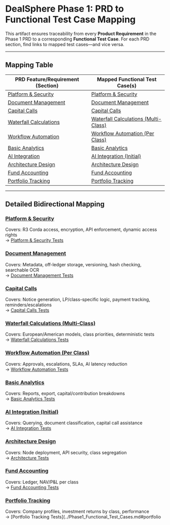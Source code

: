 # DealSphere Phase 1: PRD to Functional Test Case Mapping

This artifact ensures traceability from every **Product Requirement** in the Phase 1 PRD to a corresponding **Functional Test Case**. For each PRD section, find links to mapped test cases—and vice versa.

---

## Mapping Table

| PRD Feature/Requirement (Section) | Mapped Functional Test Case(s) |
|-----------------------------------|-------------------------------|
| [Platform & Security](../product/Phase1_PRD.md#41-platform--security) | [Platform & Security](./Phase1_Functional_Test_Cases.md#1-platform--security) |
| [Document Management](../product/Phase1_PRD.md#42-document-management) | [Document Management](./Phase1_Functional_Test_Cases.md#2-document-management) |
| [Capital Calls](../product/Phase1_PRD.md#43-capital-calls---multi-class) | [Capital Calls](./Phase1_Functional_Test_Cases.md#3-capital-calls) |
| [Waterfall Calculations](../product/Phase1_PRD.md#44-waterfall-calculations---multi-class) | [Waterfall Calculations (Multi-Class)](./Phase1_Functional_Test_Cases.md#4-waterfall-calculations-multi-class) |
| [Workflow Automation](../product/Phase1_PRD.md#45-workflow-automation---per-class) | [Workflow Automation (Per Class)](./Phase1_Functional_Test_Cases.md#5-workflow-automation-per-class) |
| [Basic Analytics](../product/Phase1_PRD.md#46-basic-analytics) | [Basic Analytics](./Phase1_Functional_Test_Cases.md#6-basic-analytics) |
| [AI Integration](../product/Phase1_PRD.md#47-ai-integration-initial) | [AI Integration (Initial)](./Phase1_Functional_Test_Cases.md#7-ai-integration-initial) |
| [Architecture Design](../product/Phase1_PRD.md#48-architecture-design) | [Architecture Design](./Phase1_Functional_Test_Cases.md#8-architecture-design) |
| [Fund Accounting](../product/Phase1_PRD.md#49-fund-accounting) | [Fund Accounting](./Phase1_Functional_Test_Cases.md#9-fund-accounting) |
| [Portfolio Tracking](../product/Phase1_PRD.md#410-portfolio-tracking) | [Portfolio Tracking](./Phase1_Functional_Test_Cases.md#10-portfolio-tracking) |

---

## Detailed Bidirectional Mapping

### [Platform & Security](../product/Phase1_PRD.md#41-platform--security)
Covers: R3 Corda access, encryption, API enforcement, dynamic access rights  
→ [Platform & Security Tests](../Phase1_Functional_Test_Cases.md#1-platform--security)

### [Document Management](../product/Phase1_PRD.md#42-document-management)
Covers: Metadata, off-ledger storage, versioning, hash checking, searchable OCR  
→ [Document Management Tests](../Phase1_Functional_Test_Cases.md#2-document-management)

### [Capital Calls](../product/Phase1_PRD.md#capital-calls---multi-class)
Covers: Notice generation, LP/class-specific logic, payment tracking, reminders/escalations  
→ [Capital Calls Tests](../Phase1_Functional_Test_Cases.md#capital-calls)

### [Waterfall Calculations (Multi-Class)](../product/Phase1_PRD.md#waterfall-calculations---multi-class)
Covers: European/American models, class priorities, deterministic tests  
→ [Waterfall Calculations Tests](../Phase1_Functional_Test_Cases.md#waterfall-calculations-multi-class)

### [Workflow Automation (Per Class)](../product/Phase1_PRD.md#workflow-automation---per-class)
Covers: Approvals, escalations, SLAs, AI latency reduction  
→ [Workflow Automation Tests](../Phase1_Functional_Test_Cases.md#workflow-automation-per-class)

### [Basic Analytics](../product/Phase1_PRD.md#basic-analytics)
Covers: Reports, export, capital/contribution breakdowns  
→ [Basic Analytics Tests](../Phase1_Functional_Test_Cases.md#basic-analytics)

### [AI Integration (Initial)](../product/Phase1_PRD.md#ai-integration-initial)
Covers: Querying, document classification, capital call assistance  
→ [AI Integration Tests](../Phase1_Functional_Test_Cases.md#ai-integration-initial)

### [Architecture Design](../product/Phase1_PRD.md#architecture-design)
Covers: Node deployment, API security, class segregation  
→ [Architecture Tests](../Phase1_Functional_Test_Cases.md#architecture-design)

### [Fund Accounting](../product/Phase1_PRD.md#fund-accounting)
Covers: Ledger, NAV/P&L per class  
→ [Fund Accounting Tests](../Phase1_Functional_Test_Cases.md#fund-accounting)

### [Portfolio Tracking](../product/Phase1_PRD.md#portfolio-tracking)
Covers: Company profiles, investment returns by class, performance  
→ [Portfolio Tracking Tests](../Phase1_Functional_Test_Cases.md#portfolio
